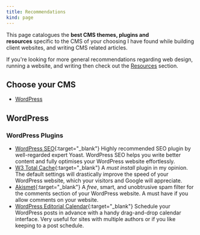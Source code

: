 ```yaml
---
title: Recommendations
kind: page
---
```


This page catalogues the **best CMS themes, plugins and resources** specific to the CMS of your choosing I have found while building client websites, and writing CMS related articles.

If you're looking for more general recommendations regarding web design, running a website, and writing then check out the [Resources](http://proudlypowered.com/resources/ "The Best CMS, Website and Writing Resources") section.

## Choose your CMS

*   [WordPress](#wordpress)

## WordPress

### WordPress Plugins

*   [WordPress SEO](http://wordpress.org/plugins/wordpress-seo/ "WordPress SEO by Yoast"){:target="_blank"} Highly recommended SEO plugin by well-regarded expert Yoast. WordPress SEO helps you write better content and fully optimises your WordPress website effortlessly.
*   [W3 Total Cache](http://wordpress.org/plugins/w3-total-cache/ "W3 Total Cache by Frederick Townes"){:target="_blank"} A _must install_ plugin in my opinion. The default settings will drastically improve the speed of your WordPress website, which your visitors and Google will appreciate.
*   [Akismet](http://wordpress.org/plugins/akismet/ "Akismet by Automattic"){:target="_blank"} A _free_, smart, and unobtrusive spam filter for the comments section of your WordPress website. A must have if you allow comments on your website.
*   [WordPress Editorial Calendar](http://wordpress.org/plugins/editorial-calendar/){:target="_blank"} Schedule your WordPress posts in advance with a handy drag-and-drop calendar interface. Very useful for sites with multiple authors or if you like keeping to a post schedule.
